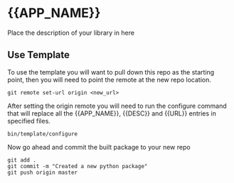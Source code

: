 {{APP_NAME}}
=============================

Place the description of your library in here

## Use Template

To use the template you will want to pull down this repo as the starting point, then
you will need to point the remote at the new repo location.  

    git remote set-url origin <new_url>

After setting the origin remote you will need to run the configure command that will
replace all the {{APP_NAME}}, {{DESC}} and {{URL}} entries in specified files.   

    bin/template/configure

Now go ahead and commit the built package to your new repo    

    git add .
    git commit -m "Created a new python package"
    git push origin master


